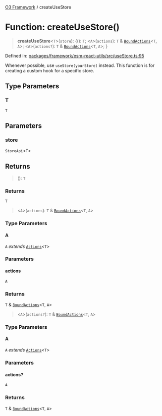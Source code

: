 [O3 Framework](../API.md) / createUseStore

# Function: createUseStore()

> **createUseStore**\<`T`\>(`store`): \{(): `T`; \<`A`\>(`actions`): `T` & [`BoundActions`](../type-aliases/BoundActions.md)\<`T`, `A`\>; \<`A`\>(`actions?`): `T` & [`BoundActions`](../type-aliases/BoundActions.md)\<`T`, `A`\>; \}

Defined in: [packages/framework/esm-react-utils/src/useStore.ts:95](https://github.com/UjjawalPrabhat/openmrs-esm-core/blob/main/packages/framework/esm-react-utils/src/useStore.ts#L95)

Whenever possible, use `useStore(yourStore)` instead. This function is for creating a
custom hook for a specific store.

## Type Parameters

### T

`T`

## Parameters

### store

`StoreApi`\<`T`\>

## Returns

> (): `T`

### Returns

`T`

> \<`A`\>(`actions`): `T` & [`BoundActions`](../type-aliases/BoundActions.md)\<`T`, `A`\>

### Type Parameters

#### A

`A` *extends* [`Actions`](../type-aliases/Actions.md)\<`T`\>

### Parameters

#### actions

`A`

### Returns

`T` & [`BoundActions`](../type-aliases/BoundActions.md)\<`T`, `A`\>

> \<`A`\>(`actions?`): `T` & [`BoundActions`](../type-aliases/BoundActions.md)\<`T`, `A`\>

### Type Parameters

#### A

`A` *extends* [`Actions`](../type-aliases/Actions.md)\<`T`\>

### Parameters

#### actions?

`A`

### Returns

`T` & [`BoundActions`](../type-aliases/BoundActions.md)\<`T`, `A`\>
